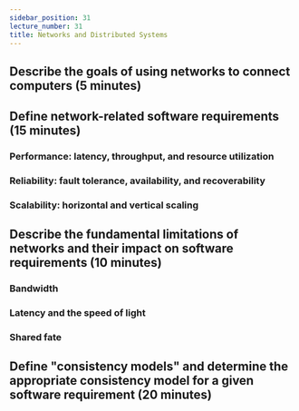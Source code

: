 ```yaml
---
sidebar_position: 31
lecture_number: 31
title: Networks and Distributed Systems
---
```

## Describe the goals of using networks to connect computers (5 minutes)

## Define network-related software requirements (15 minutes)

### Performance: latency, throughput, and resource utilization

### Reliability: fault tolerance, availability, and recoverability

### Scalability: horizontal and vertical scaling

## Describe the fundamental limitations of networks and their impact on software requirements (10 minutes)

### Bandwidth

### Latency and the speed of light

### Shared fate

## Define "consistency models" and determine the appropriate consistency model for a given software requirement (20 minutes)